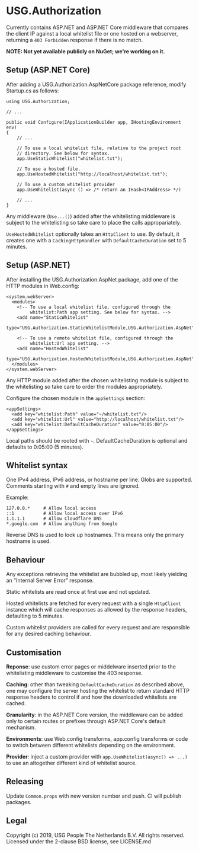 USG.Authorization
=================
Currently contains ASP.NET and ASP.NET Core middleware that compares the
client IP against a local whitelist file or one hosted on a webserver,
returning a `403 Forbidden` response if there is no match.

**NOTE: Not yet available publicly on NuGet; we're working on it.**

Setup (ASP.NET Core)
--------------------
After adding a USG.Authorization.AspNetCore package reference, modify Startup.cs
as follows:

    using USG.Authorization;

    // ...

    public void Configure(IApplicationBuilder app, IHostingEnvironment env)
    {
        // ...

        // To use a local whitelist file, relative to the project root
        // directory. See below for syntax.
        app.UseStaticWhitelist("whitelist.txt");

        // To use a hosted file.
        app.UseHostedWhitelist("http://localhost/whitelist.txt");

        // To use a custom whitelist provider
        app.UseWhitelist(async () => /* return an IHash<IPAddress> */)

        // ...
    }

Any middleware (`Use...()`) added after the whitelisting middleware is subject
to the whitelisting so take care to place the calls appropariately.

`UseHostedWhitelist` optionally takes an `HttpClient` to use. By default, it
creates one with a `CachingHttpHandler` with `DefaultCacheDuration` set to 5
minutes.

Setup (ASP.NET)
---------------
After installing the USG.Authorization.AspNet package, add one of the HTTP modules
in Web.config:

    <system.webServer>
      <modules>
        <!-- To use a local whitelist file, configured through the
             whitelist:Path app setting. See below for syntax. -->
        <add name="StaticWhitelist"
             type="USG.Authorization.StaticWhitelistModule,USG.Authorization.AspNet"/>

        <!-- To use a remote whitelist file, configured through the
             whitelist:Url app setting. -->
        <add name="HostedWhitelist"
             type="USG.Authorization.HostedWhitelistModule,USG.Authorization.AspNet"/>
      </modules>
    </system.webServer>

Any HTTP module added after the chosen whitelisting module is subject to the
whitelisting so take care to order the modules appropriately.

Configure the chosen module in the `appSettings` section:

    <appSettings>
      <add key="whitelist:Path" value="~/whitelist.txt"/>
      <add key="whitelist:Url" value="http://localhost/whitelist.txt"/>
      <add key="whitelist:DefaultCacheDuration" value="0:05:00"/>
    </appSettings>

Local paths should be rooted with `~`. DefaultCacheDuration is optional and
defaults to 0:05:00 (5 minutes).

Whitelist syntax
----------------
One IPv4 address, IPv6 address, or hostname per line. Globs are supported.
Comments starting with `#` and empty lines are ignored.

Example:

    127.0.0.*     # Allow local access
    ::1           # Allow local access over IPv6
    1.1.1.1       # Allow Cloudflare DNS
    *.google.com  # Allow anything from Google

Reverse DNS is used to look up hostnames. This means only the primary
hostname is used.

Behaviour
---------
Any exceptions retrieving the whitelist are bubbled up, most likely yielding an
"Internal Server Error" response.

Static whitelists are read once at first use and not updated.

Hosted whitelists are fetched for every request with a single `HttpClient`
instance which will cache responses as allowed by the response headers,
defaulting to 5 minutes.

Custom whitelist providers are called for every request and are responsible
for any desired caching behaviour.

Customisation
-------------
**Reponse**: use custom error pages or middelware inserted prior to the
whitelisting middleware to customise the 403 response.

**Caching**: other than tweaking `DefaultCacheDuration` as described above,
one may configure the server hosting the whitelist to return standard
HTTP response headers to control if and how the downloaded whitelists are
cached.

**Granularity**: in the ASP.NET Core version, the middleware can be added
only to certain routes or prefixes  through ASP.NET Core's default mechanism.

**Environments**: use Web.config transforms, app.config transforms or code to
switch between different whitelists depending on the environment.

**Provider**: inject a custom provider with `app.UseWhitelist(async() => ...)`
to use an altogether different kind of whitelist source.

Releasing
---------
Update `Common.props` with new version number and push. CI will publish
packages.

Legal
-----
Copyright (c) 2019, USG People The Netherlands B.V. All rights reserved.
Licensed under the 2-clause BSD license, see LICENSE.md
